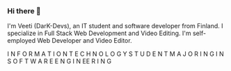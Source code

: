 ### Hi there 👋
I'm Veeti (DarK-Devs), an IT student and software developer from Finland. 
I specialize in Full Stack Web Development and Video Editing. 
I'm self-employed Web Developer and Video Editor.

I N F O R M A T I O N   T E C H N O L O G Y  S T U D E N T
M A J O R I N G I N  S O F T W A R E  E N G I N EE R I N G
<!--
**DarK-Devv/DarK-Devv** is a ✨ _special_ ✨ repository because its `README.md` (this file) appears on your GitHub profile.

Here are some ideas to get you started:

- 🔭 I’m currently working on ...
- 🌱 I’m currently learning ...
- 👯 I’m looking to collaborate on ...
- 🤔 I’m looking for help with ...
- 💬 Ask me about ...
- 📫 How to reach me: ...
- 😄 Pronouns: ...
- ⚡ Fun fact: ...
--
